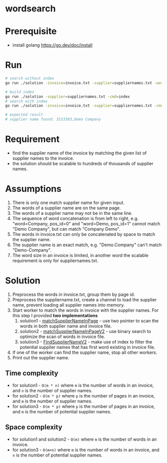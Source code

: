 # wordsearch

# Prerequisite

- install golang https://go.dev/doc/install

# Run

```bash
# search without index
go run ./solution -invoice=invoice.txt -supplier=suppliernames.txt -worker=5

# build index
go run ./solution -supplier=suppliernames.txt -cmd=index
# search with index
go run ./solution -invoice=invoice.txt -supplier=suppliernames.txt -cmd=searchv2

# expected result
# supplier name found: 3153303,Demo Company

```

# Requirement

- find the supplier name of the invoice by matching the given list of supplier names to the invoice.
- the solution should be scalable to hundreds of thousands of supplier names.

# Assumptions

1. There is only one match supplier name for given input.
2. The words of a supplier name are on the same page.
3. The words of a supplier name may not be in the same line.
4. The sequence of word concatenation is from left to right, e.g. "word=Company, pos_id=0" and "word=Demo, pos_id=1" cannot match "Demo Company", but can match "Company Demo".
5. The words in invoice.txt can only be concatenated by space to match the supplier name.
6. The supplier name is an exact match, e.g. "Demo.Company" can't match "Demo-Company".
7. The word size in an invoice is limited, in another word the scalable requirement is only for suppliernames.txt.

# Solution

1. Preprocess the words in invoice.txt, group them by page id.
2. Preprocess the suppliername.txt, create a channel to load the supplier name, prevent loading all supplier names into memory.
3. Start worker to match the words in invoice with the supplier names. For this step I provided **two implementations**
   1. solution1 - [matchSupplierNameInPage](https://github.com/Beim/wordsearch/blob/de8331f17c3596ac8ac0d058ab1c56762e3ee8a5/solution/search.go#L66) - use two pointer to scan the words in both supplier name and invoice file.
   2. solution2 - [matchSupplierNameInPageV2](https://github.com/Beim/wordsearch/blob/de8331f17c3596ac8ac0d058ab1c56762e3ee8a5/solution/search.go#L87) - use binary search to optimize the scan of words in invoice file.
   2. solution3 - [FindSupplierNameV2](https://github.com/Beim/wordsearch/blob/f50b466b433d7b599ea36a68d01f39ebb8f5a7cc/solution/main.go#L105) - make use of index to filter the potential supplier names that has first word existing in invoice file.
4. If one of the worker can find the supplier name, stop all other workers.
5. Print out the supplier name.

## Time complexity

- for solution1 - `O(m * n)` where `m` is the number of words in an invoice, and `n` is the number of supplier names.
- for solution2 -  `O(m * p)` where `p` is the number of pages in an invoice, and `m` is the number of supplier names.
- for solution3 -  `O(m * p)` where `p` is the number of pages in an invoice, and `m` is the number of potential supplier names.


## Space complexity

- for solution1 and solution2 - `O(m)` where `m` is the number of words in an invoice.
- for solution3 - `O(m+n)` where `m` is the number of words in an invoice, and `n` is the number of potential supplier names.
